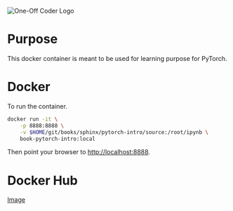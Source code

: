 ![One-Off Coder Logo](../logo.png "One-Off Coder")

# Purpose

This docker container is meant to be used for learning purpose for PyTorch.

# Docker

To run the container.

```bash
docker run -it \
    -p 8888:8888 \
    -v $HOME/git/books/sphinx/pytorch-intro/source:/root/ipynb \
    book-pytorch-intro:local
```

Then point your browser to [http://localhost:8888](http://localhost:8888).

# Docker Hub

[Image](https://hub.docker.com/r/oneoffcoder/book-pytorch-intro)
